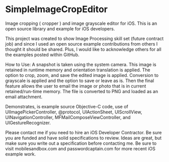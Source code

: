 SimpleImageCropEditor
=====================

Image cropping ( cropper ) and image grayscale editor for iOS. This is an open source library and example for iOS developers. 

This project was created to show Image Processing skill set (future contract job) and since I used an open source example contributions from others I thought it should be shared. Plus, I would like to acknowledge others for all the examples posted within GitHub. 

How to Use: A snapshot is taken using the system camera. This image is retained in runtime memory and orientation translation is applied. The option to crop, zoom, and save the edited image is applied. Conversion to grayscale is applied and the option to save or leave as is. Then the final feature allows the user to email the image or photo that is in current retained/run-time memory. The file is converted to PNG and loaded as an email attachment. 

Demonstrates, is example source Objective-C code, use of UIImagePickerController, @protocol, UIActionSheet, UIScrollView, UINavigationController, MFMailComposeViewController, and UIGestureRecognizer. 

Please contact me if you need to hire an iOS Developer Contractor. Be sure you are funded and have solid specifications to review.  Ideas are great, but make sure you write out a specification before contacting me.  Be sure to visit mobilesandbox.com and passwordcaptain.com for more recent iOS example work.  

